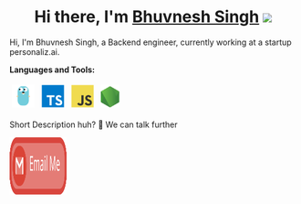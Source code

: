 <h1 align="center">Hi there, I'm <a href="https://www.linkedin.com/in/bhuvnesh-singh-kushwah/" target="_blank">Bhuvnesh Singh</a> <img
src="https://github.com/blackcater/blackcater/raw/main/images/Hi.gif" height="32" /></h1>

Hi, I'm Bhuvnesh Singh, a Backend engineer, currently working at a startup personaliz.ai.

**Languages and Tools:**

<p>
<img src="https://github.com/BhuvneshSinghKushwah/Bhuvnesh/blob/master/images/logo-golang.svg" height="40" style="vertical-align:down; margin:4px" alt="golang">
<img src="https://github.com/BhuvneshSinghKushwah/Bhuvnesh/blob/master/images/logo-typescript.svg" height="40" style="vertical-align:down; margin:4px" alt="typescript">
<img src="https://github.com/BhuvneshSinghKushwah/Bhuvnesh/blob/master/images/logo-javascript.svg" height="40" style="vertical-align:down; margin:4px" alt="javascript">
<img src="https://github.com/BhuvneshSinghKushwah/Bhuvnesh/blob/master/images/logo-nodejs.svg" height="40" style="vertical-align:down; margin:4px" alt="nodejs">
</p>

Short Description huh? 🥲 We can talk further 

<a href="mailto:official.bhuvneshsingh@gmail.com">
  <img src="https://github.com/BhuvneshSinghKushwah/Bhuvnesh/blob/master/images/social-gmail.svg" width="100" height="100" />
</a>


